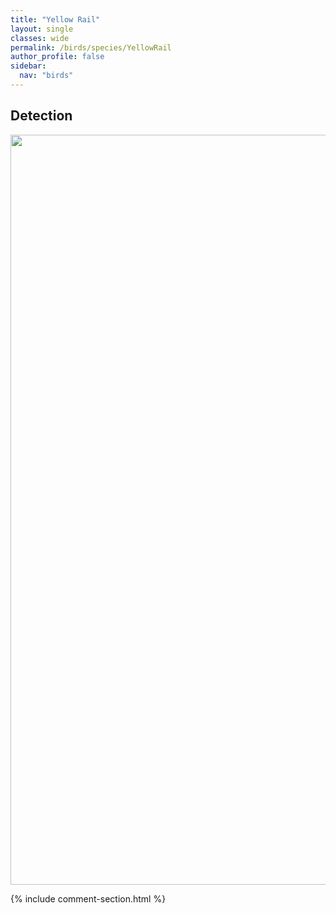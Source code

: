 ```yaml
---
title: "Yellow Rail"
layout: single
classes: wide
permalink: /birds/species/YellowRail
author_profile: false
sidebar:
  nav: "birds"
---
```


<h2>Detection</h2>

<a href="https://drive.google.com/uc?export=view&id=1E-j0nhdOC4Zi70fobYI2CYdmgxhu578C">
<img src="https://drive.google.com/uc?export=view&id=1E-j0nhdOC4Zi70fobYI2CYdmgxhu578C" height = "1200" width = "800">
</a>

{% include comment-section.html %}
